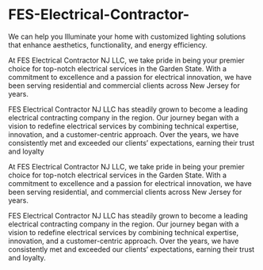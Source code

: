 # FES-Electrical-Contractor-
We can help you Illuminate your home with customized lighting solutions that enhance aesthetics, functionality, and energy efficiency.

At FES Electrical Contractor NJ LLC, we take pride in being your premier choice for top-notch electrical services in the Garden State. With a commitment to excellence and a passion for electrical innovation, we have been serving residential and commercial clients across New Jersey for years.

FES Electrical Contractor NJ LLC has steadily grown to become a leading electrical contracting company in the region. Our journey began with a vision to redefine electrical services by combining technical expertise, innovation, and a customer-centric approach. Over the years, we have consistently met and exceeded our clients’ expectations, earning their trust and loyalty

At FES Electrical Contractor NJ LLC, we take pride in being your premier choice for top-notch electrical services in the Garden State. With a commitment to excellence and a passion for electrical innovation, we have been serving residential, and commercial clients across New Jersey for years.

FES Electrical Contractor NJ LLC has steadily grown to become a leading electrical contracting company in the region. Our journey began with a vision to redefine electrical services by combining technical expertise, innovation, and a customer-centric approach. Over the years, we have consistently met and exceeded our clients’ expectations, earning their trust and loyalty.
